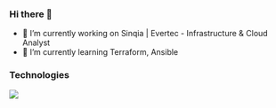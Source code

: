 ### Hi there 👋

- 🔭 I’m currently working on Sinqia | Evertec - Infrastructure & Cloud Analyst
- 🌱 I’m currently learning Terraform, Ansible

### Technologies 

<div>
            <img src="https://cdn.jsdelivr.net/gh/devicons/devicon@latest/icons/amazonwebservices/amazonwebservices-original-wordmark.svg" />     
</div>




          

